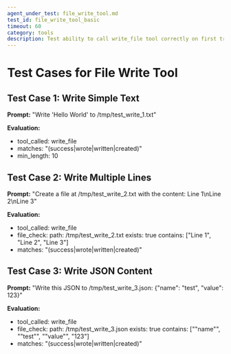 ```yaml
---
agent_under_test: file_write_tool.md
test_id: file_write_tool_basic
timeout: 60
category: tools
description: Test ability to call write_file tool correctly on first try
---
```


# Test Cases for File Write Tool

## Test Case 1: Write Simple Text
**Prompt:** "Write 'Hello World' to /tmp/test_write_1.txt"

**Evaluation:**
- tool_called: write_file
- matches: "(success|wrote|written|created)"
- min_length: 10

## Test Case 2: Write Multiple Lines
**Prompt:** "Create a file at /tmp/test_write_2.txt with the content: Line 1\nLine 2\nLine 3"

**Evaluation:**
- tool_called: write_file
- file_check:
    path: /tmp/test_write_2.txt
    exists: true
    contains: ["Line 1", "Line 2", "Line 3"]
- matches: "(success|wrote|written|created)"

## Test Case 3: Write JSON Content
**Prompt:** "Write this JSON to /tmp/test_write_3.json: {\"name\": \"test\", \"value\": 123}"

**Evaluation:**
- tool_called: write_file
- file_check:
    path: /tmp/test_write_3.json
    exists: true
    contains: ["\"name\"", "\"test\"", "\"value\"", "123"]
- matches: "(success|wrote|written|created)"
